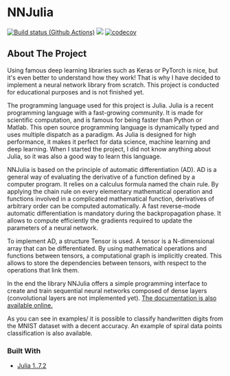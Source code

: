 <br />
<h1 align="left">NNJulia</h1>


[![Build status (Github Actions)](https://github.com/Clement-W/NNJulia.jl/workflows/CI/badge.svg)](https://github.com/Clement-W/NNJulia.jl/actions)
[![](https://img.shields.io/badge/docs-dev-blue.svg)](https://clement-w.github.io/NNJulia.jl/dev/)
[![codecov](https://codecov.io/gh/Clement-W/NNJulia.jl/branch/main/graph/badge.svg?token=J0K5VA4UXG)](https://codecov.io/gh/Clement-W/NNJulia.jl)

## About The Project

Using famous deep learning libraries such as Keras or PyTorch is nice, but it's even better to understand how they work!
That is why I have decided to implement a neural network library from scratch. This project is conducted for educational purposes and is not finished yet. 

The programming language used for this project is Julia. Julia is a recent programming language with a fast-growing community. It is made for scientific computation, and is famous for being faster than Python or Matlab. This open source programming language is dynamically typed and uses multiple dispatch as a paradigm. As Julia is designed for high performance, it makes it perfect for data science, machine learning and deep learning. When I started the project, I did not know anything about Julia, so it was also a good way to learn this language.

NNJulia is based on the principle of automatic differentiation (AD). AD is a general way of evaluating the derivative of a function defined by a computer program. It relies on a calculus formula named the chain rule. By applying the chain rule on every elementary mathematical operation and functions involved in a complicated mathematical function, derivatives of arbitrary order can be computed automatically. A fast reverse-mode automatic differentiation is mandatory during the backpropagation phase. It allows to compute efficiently the gradients required to update the parameters of a neural network. 

To implement AD, a structure Tensor is used. A tensor is a N-dimensional array that can be differentiated. By using mathematical operations and functions between tensors, a computational graph is implicitly created. This allows to store the dependencies between tensors, with respect to the operations that link them.

In the end the library NNJulia offers a simple programming interface to create and train sequential neural networks composed of dense layers (convolutional layers are not implemented yet). [The documentation is also available online.](https://clement-w.github.io/NNJulia.jl/dev/)

As you can see in examples/ it is possible to classify handwritten digits from the MNIST dataset with a decent accuracy. An example of spiral data points classification is also available.


### Built With

* [Julia 1..7.2](https://julialang.org/)
